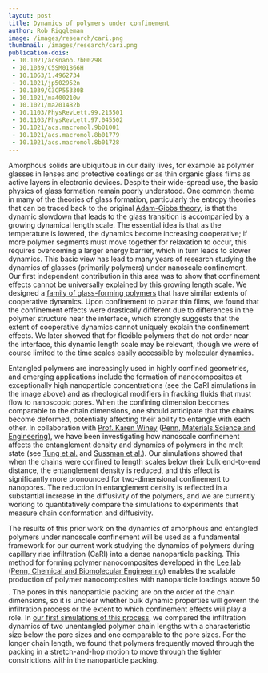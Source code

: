 ```yaml
---
layout: post
title: Dynamics of polymers under confinement
author: Rob Riggleman
image: /images/research/cari.png
thumbnail: /images/research/cari.png
publication-dois:
 - 10.1021/acsnano.7b00298
 - 10.1039/C5SM01866H
 - 10.1063/1.4962734
 - 10.1021/jp502952n
 - 10.1039/C3CP55330B
 - 10.1021/ma400210w
 - 10.1021/ma201482b
 - 10.1103/PhysRevLett.99.215501
 - 10.1103/PhysRevLett.97.045502
 - 10.1021/acs.macromol.9b01001
 - 10.1021/acs.macromol.8b01779
 - 10.1021/acs.macromol.8b01728
---
```


Amorphous solids are ubiquitous in our daily lives, for example as polymer glasses in lenses and protective coatings or as thin organic glass films as active layers in electronic devices. Despite their wide-spread use, the basic physics of glass formation remain poorly understood. One common theme in many of the theories of glass formation, particularly the entropy theories that can be traced back to the original [Adam-Gibbs theory](http://dx.doi.org/10.1063/1.1696442), is that the dynamic slowdown that leads to the glass transition is accompanied by a growing dynamical length scale. The essential idea is that as the temperature is lowered, the dynamics become increasing cooperative; if more polymer segments must move together for relaxation to occur, this requires overcoming a larger energy barrier, which in turn leads to slower dynamics. This basic view has lead to many years of research studying the dynamics of glasses (primarily polymers) under nanoscale confinement. Our first independent contribution in this area was to show that confinement effects cannot be universally explained by this growing length scale. We designed a [family of glass-forming polymers](/publications/shavit-backbone-rigidity/) that have similar extents of cooperative dynamics. Upon confinement to planar thin films, we found that the confinement effects were drastically different due to differences in the polymer structure near the interface, which strongly suggests that the extent of cooperative dynamics cannot uniquely explain the confinement effects. We later showed that for flexible polymers that do not order near the interface, this dynamic length scale may be relevant, though we were of course limited to the time scales easily accessible by molecular dynamics.

Entangled polymers are increasingly used in highly confined geometries, and emerging applications include the formation of nanocomposites at exceptionally high nanoparticle concentrations (see the CaRI simulations in the image above) and as rheological modifiers in fracking fluids that must flow to nanoscopic pores. When the confining dimension becomes comparable to the chain dimensions, one should anticipate that the chains become deformed, potentially affecting their ability to entangle with each other. In collaboration with [Prof. Karen Winey](http://winey.seas.upenn.edu/) ([Penn, Materials Science and Engineering](http://www.mse.seas.upenn.edu/)), we have been investigating how nanoscale confinement affects the entanglement density and dynamics of polymers in the melt state (see [Tung et al.](http://dx.doi.org/10.1021/acs.macromol.5b00085) and [Sussman et al.](http://dx.doi.org/10.1021/ma501193f)). Our simulations showed that when the chains were confined to length scales below their bulk end-to-end distance, the entanglement density is reduced, and this effect is significantly more pronounced for two-dimensional confinement to nanopores. The reduction in entanglement density is reflected in a substantial increase in the diffusivity of the polymers, and we are currently working to quantitatively compare the simulations to experiments that measure chain conformation and diffusivity.

The results of this prior work on the dynamics of amorphous and entangled polymers under nanoscale confinement will be used as a fundamental framework for our current work studying the dynamics of polymers during capillary rise infiltration (CaRI) into a dense nanoparticle packing. This method for forming polymer nanocomposites developed in the [Lee lab](http://www.seas.upenn.edu/~leegroup/) ([Penn, Chemical and Biomolecular Engineering](http://www.cbe.seas.upenn.edu/)) enables the scalable production of polymer nanocomposites with nanoparticle loadings above 50$$%_{vol}_$$. The pores in this nanoparticle packing are on the order of the chain dimensions, so it is unclear whether bulk dynamic properties will govern the infiltration process or the extent to which confinement effects will play a role. In [our first simulations of this process](/publications/shavit-capillary-rise/), we compared the infiltration dynamics of two unentangled polymer chain lengths with a characteristic size below the pore sizes and one comparable to the pore sizes. For the longer chain length, we found that polymers frequently moved through the packing in a stretch-and-hop motion to move through the tighter constrictions within the nanoparticle packing.

